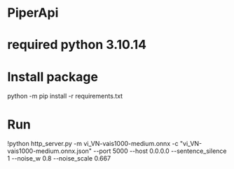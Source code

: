 # PiperApi
<h1>required python 3.10.14</h1>

<h1>Install package</h1>
<p>python -m pip install -r requirements.txt</p>

<h1>Run</h1>
<p>!python http_server.py -m vi_VN-vais1000-medium.onnx -c "vi_VN-vais1000-medium.onnx.json" --port 5000 --host 0.0.0.0 --sentence_silence 1 --noise_w 0.8 --noise_scale 0.667</p>
